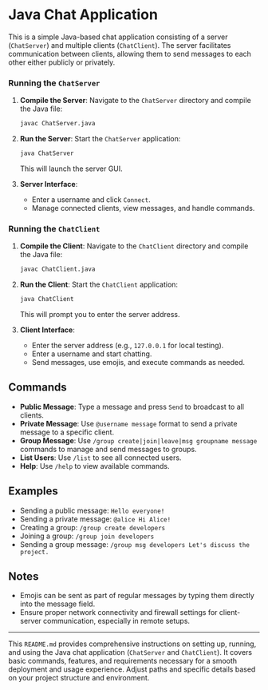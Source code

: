 

# Java Chat Application

This is a simple Java-based chat application consisting of a server (`ChatServer`) and multiple clients (`ChatClient`). The server facilitates communication between clients, allowing them to send messages to each other either publicly or privately.


### Running the `ChatServer`

1. **Compile the Server**: Navigate to the `ChatServer` directory and compile the Java file:
   ```bash
   javac ChatServer.java
   ```

2. **Run the Server**: Start the `ChatServer` application:
   ```bash
   java ChatServer
   ```
   This will launch the server GUI.

3. **Server Interface**:
   - Enter a username and click `Connect`.
   - Manage connected clients, view messages, and handle commands.

### Running the `ChatClient`

1. **Compile the Client**: Navigate to the `ChatClient` directory and compile the Java file:
   ```bash
   javac ChatClient.java
   ```

2. **Run the Client**: Start the `ChatClient` application:
   ```bash
   java ChatClient
   ```
   This will prompt you to enter the server address.

3. **Client Interface**:
   - Enter the server address (e.g., `127.0.0.1` for local testing).
   - Enter a username and start chatting.
   - Send messages, use emojis, and execute commands as needed.

## Commands

- **Public Message**: Type a message and press `Send` to broadcast to all clients.
- **Private Message**: Use `@username message` format to send a private message to a specific client.
- **Group Message**: Use `/group create|join|leave|msg groupname message` commands to manage and send messages to groups.
- **List Users**: Use `/list` to see all connected users.
- **Help**: Use `/help` to view available commands.

## Examples

- Sending a public message: `Hello everyone!`
- Sending a private message: `@alice Hi Alice!`
- Creating a group: `/group create developers`
- Joining a group: `/group join developers`
- Sending a group message: `/group msg developers Let's discuss the project.`

## Notes

- Emojis can be sent as part of regular messages by typing them directly into the message field.
- Ensure proper network connectivity and firewall settings for client-server communication, especially in remote setups.

---

This `README.md` provides comprehensive instructions on setting up, running, and using the Java chat application (`ChatServer` and `ChatClient`). It covers basic commands, features, and requirements necessary for a smooth deployment and usage experience. Adjust paths and specific details based on your project structure and environment.
